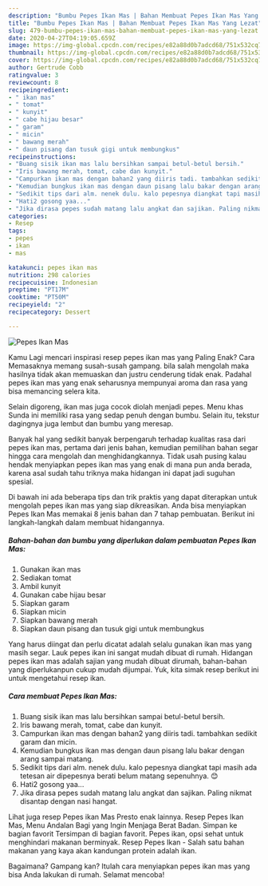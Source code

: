 ```yaml
---
description: "Bumbu Pepes Ikan Mas | Bahan Membuat Pepes Ikan Mas Yang Lezat"
title: "Bumbu Pepes Ikan Mas | Bahan Membuat Pepes Ikan Mas Yang Lezat"
slug: 479-bumbu-pepes-ikan-mas-bahan-membuat-pepes-ikan-mas-yang-lezat
date: 2020-04-27T04:19:05.659Z
image: https://img-global.cpcdn.com/recipes/e82a88d0b7adcd68/751x532cq70/pepes-ikan-mas-foto-resep-utama.jpg
thumbnail: https://img-global.cpcdn.com/recipes/e82a88d0b7adcd68/751x532cq70/pepes-ikan-mas-foto-resep-utama.jpg
cover: https://img-global.cpcdn.com/recipes/e82a88d0b7adcd68/751x532cq70/pepes-ikan-mas-foto-resep-utama.jpg
author: Gertrude Cobb
ratingvalue: 3
reviewcount: 8
recipeingredient:
- " ikan mas"
- " tomat"
- " kunyit"
- " cabe hijau besar"
- " garam"
- " micin"
- " bawang merah"
- " daun pisang dan tusuk gigi untuk membungkus"
recipeinstructions:
- "Buang sisik ikan mas lalu bersihkan sampai betul-betul bersih."
- "Iris bawang merah, tomat, cabe dan kunyit."
- "Campurkan ikan mas dengan bahan2 yang diiris tadi. tambahkan sedikit garam dan micin."
- "Kemudian bungkus ikan mas dengan daun pisang lalu bakar dengan arang sampai matang."
- "Sedikit tips dari alm. nenek dulu. kalo pepesnya diangkat tapi masih ada tetesan air dipepesnya berati belum matang sepenuhnya. 😊"
- "Hati2 gosong yaa..."
- "Jika dirasa pepes sudah matang lalu angkat dan sajikan. Paling nikmat disantap dengan nasi hangat."
categories:
- Resep
tags:
- pepes
- ikan
- mas

katakunci: pepes ikan mas 
nutrition: 298 calories
recipecuisine: Indonesian
preptime: "PT17M"
cooktime: "PT50M"
recipeyield: "2"
recipecategory: Dessert

---
```



![Pepes Ikan Mas](https://img-global.cpcdn.com/recipes/e82a88d0b7adcd68/751x532cq70/pepes-ikan-mas-foto-resep-utama.jpg)

Kamu Lagi mencari inspirasi resep pepes ikan mas yang Paling Enak? Cara Memasaknya memang susah-susah gampang. bila salah mengolah maka hasilnya tidak akan memuaskan dan justru cenderung tidak enak. Padahal pepes ikan mas yang enak seharusnya mempunyai aroma dan rasa yang bisa memancing selera kita.

Selain digoreng, ikan mas juga cocok diolah menjadi pepes. Menu khas Sunda ini memiliki rasa yang sedap penuh dengan bumbu. Selain itu, tekstur dagingnya juga lembut dan bumbu yang meresap.

Banyak hal yang sedikit banyak berpengaruh terhadap kualitas rasa dari pepes ikan mas, pertama dari jenis bahan, kemudian pemilihan bahan segar hingga cara mengolah dan menghidangkannya. Tidak usah pusing kalau hendak menyiapkan pepes ikan mas yang enak di mana pun anda berada, karena asal sudah tahu triknya maka hidangan ini dapat jadi suguhan spesial.


Di bawah ini ada beberapa tips dan trik praktis yang dapat diterapkan untuk mengolah pepes ikan mas yang siap dikreasikan. Anda bisa menyiapkan Pepes Ikan Mas memakai 8 jenis bahan dan 7 tahap pembuatan. Berikut ini langkah-langkah dalam membuat hidangannya.

<!--inarticleads1-->

##### Bahan-bahan dan bumbu yang diperlukan dalam pembuatan Pepes Ikan Mas:

1. Gunakan  ikan mas
1. Sediakan  tomat
1. Ambil  kunyit
1. Gunakan  cabe hijau besar
1. Siapkan  garam
1. Siapkan  micin
1. Siapkan  bawang merah
1. Siapkan  daun pisang dan tusuk gigi untuk membungkus


Yang harus diingat dan perlu dicatat adalah selalu gunakan ikan mas yang masih segar. Lauk pepes ikan ini sangat mudah dibuat di rumah. Hidangan pepes ikan mas adalah sajian yang mudah dibuat dirumah, bahan-bahan yang diperlukanpun cukup mudah dijumpai. Yuk, kita simak resep berikut ini untuk mengetahui resep ikan. 

<!--inarticleads2-->

##### Cara membuat Pepes Ikan Mas:

1. Buang sisik ikan mas lalu bersihkan sampai betul-betul bersih.
1. Iris bawang merah, tomat, cabe dan kunyit.
1. Campurkan ikan mas dengan bahan2 yang diiris tadi. tambahkan sedikit garam dan micin.
1. Kemudian bungkus ikan mas dengan daun pisang lalu bakar dengan arang sampai matang.
1. Sedikit tips dari alm. nenek dulu. kalo pepesnya diangkat tapi masih ada tetesan air dipepesnya berati belum matang sepenuhnya. 😊
1. Hati2 gosong yaa...
1. Jika dirasa pepes sudah matang lalu angkat dan sajikan. Paling nikmat disantap dengan nasi hangat.


Lihat juga resep Pepes ikan Mas Presto enak lainnya. Resep Pepes Ikan Mas, Menu Andalan Bagi yang Ingin Menjaga Berat Badan. Simpan ke bagian favorit Tersimpan di bagian favorit. Pepes ikan, opsi sehat untuk menghindari makanan berminyak. Resep Pepes Ikan - Salah satu bahan makanan yang kaya akan kandungan protein adalah ikan. 

Bagaimana? Gampang kan? Itulah cara menyiapkan pepes ikan mas yang bisa Anda lakukan di rumah. Selamat mencoba!
